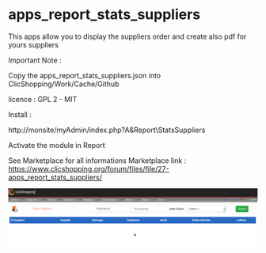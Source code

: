 # apps_report_stats_suppliers

This apps allow you to display the suppliers order and create also pdf for yours suppliers

Important Note :

Copy the apps_report_stats_suppliers.json into ClicShopping/Work/Cache/Github

licence  : GPL 2 - MIT

Install :

http://monsite/myAdmin/index.php?A&Report\StatsSuppliers

Activate the module in Report

See Marketplace for all informations
Marketplace link : https://www.clicshopping.org/forum/files/file/27-apps_report_stats_suppliers/


![suppliers](https://github.com/ClicShoppingOfficialModulesV3/apps_report_stats_suppliers/blob/master/ModuleInfosJson/supplier.png)



